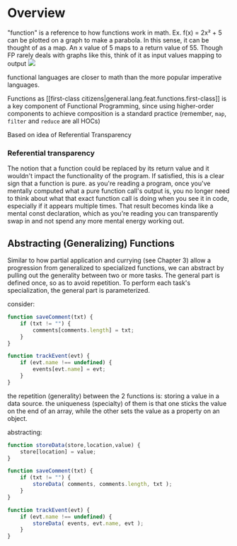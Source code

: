 
# Overview
"function" is a reference to how functions work in math.
Ex. f(x) = 2x² + 5 can be plotted on a graph to make a parabola. In this sense, it can be thought of as a map. An x value of 5 maps to a return value of 55.
Though FP rarely deals with graphs like this, think of it as input values mapping to output
![](/assets/images/2021-03-09-09-35-55.png)

functional languages are closer to math than the more popular imperative languages.

Functions as [[first-class citizens|general.lang.feat.functions.first-class]] is a key component of Functional Programming, since using higher-order components to achieve composition is a standard practice (remember, `map`, `filter` and `reduce` are all HOCs)

Based on idea of Referential Transparency

### Referential transparency
The notion that a function could be replaced by its return value and it wouldn't impact the functionality of the program.
If satisfied, this is a clear sign that a function is pure.
as you're reading a program, once you've mentally computed what a pure function call's output is, you no longer need to think about what that exact function call is doing when you see it in code, especially if it appears multiple times.
That result becomes kinda like a mental const declaration, which as you're reading you can transparently swap in and not spend any more mental energy working out.


## Abstracting (Generalizing) Functions
Similar to how partial application and currying (see Chapter 3) allow a progression from generalized to specialized functions, we can abstract by pulling out the generality between two or more tasks. The general part is defined once, so as to avoid repetition. To perform each task's specialization, the general part is parameterized.

consider:
```js
function saveComment(txt) {
    if (txt != "") {
        comments[comments.length] = txt;
    }
}

function trackEvent(evt) {
    if (evt.name !== undefined) {
        events[evt.name] = evt;
    }
}
```
the repetition (generality) between the 2 functions is: storing a value in a data source. the uniqueness (specialty) of them is that one sticks the value on the end of an array, while the other sets the value as a property on an object.

abstracting:
```js
function storeData(store,location,value) {
    store[location] = value;
}

function saveComment(txt) {
    if (txt != "") {
        storeData( comments, comments.length, txt );
    }
}

function trackEvent(evt) {
    if (evt.name !== undefined) {
        storeData( events, evt.name, evt );
    }
}
```
